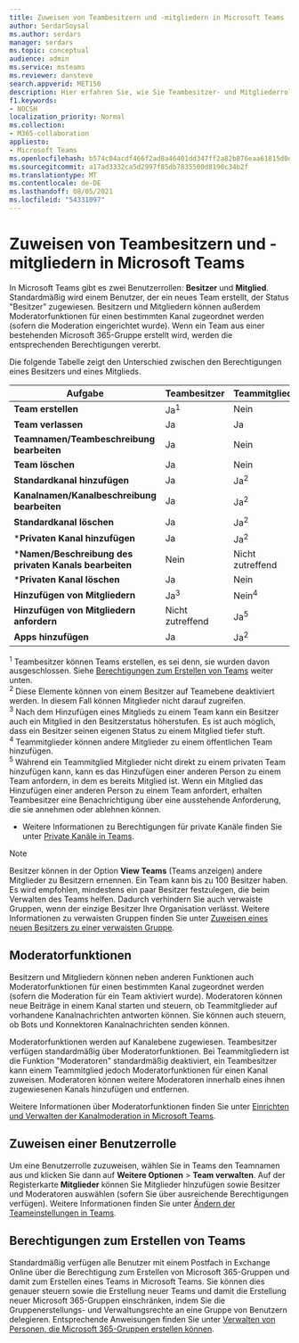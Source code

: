 ```yaml
---
title: Zuweisen von Teambesitzern und -mitgliedern in Microsoft Teams
author: SerdarSoysal
ms.author: serdars
manager: serdars
ms.topic: conceptual
audience: admin
ms.service: msteams
ms.reviewer: dansteve
search.appverid: MET150
description: Hier erfahren Sie, wie Sie Teambesitzer- und Mitgliederrollen sowie Berechtigungen (einschließlich Berechtigungen zum Erstellen von Teams) in Microsoft Teams zuweisen.
f1.keywords:
- NOCSH
localization_priority: Normal
ms.collection:
- M365-collaboration
appliesto:
- Microsoft Teams
ms.openlocfilehash: b574c04acdf466f2ad8a46401dd347ff2a82b876eaa61815d0d3ea07d7d9cb8b
ms.sourcegitcommit: a17ad3332ca5d2997f85db7835500d8190c34b2f
ms.translationtype: MT
ms.contentlocale: de-DE
ms.lasthandoff: 08/05/2021
ms.locfileid: "54331097"
---
```

# <a name="assign-team-owners-and-members-in-microsoft-teams"></a>Zuweisen von Teambesitzern und -mitgliedern in Microsoft Teams

In Microsoft Teams gibt es zwei Benutzerrollen: **Besitzer** und **Mitglied**. Standardmäßig wird einem Benutzer, der ein neues Team erstellt, der Status "Besitzer" zugewiesen. Besitzern und Mitgliedern können außerdem Moderatorfunktionen für einen bestimmten Kanal zugeordnet werden (sofern die Moderation eingerichtet wurde). Wenn ein Team aus einer bestehenden Microsoft 365-Gruppe erstellt wird, werden die entsprechenden Berechtigungen vererbt.

Die folgende Tabelle zeigt den Unterschied zwischen den Berechtigungen eines Besitzers und eines Mitglieds.


|    Aufgabe                               | Teambesitzer | Teammitglied |
|-----------------------------------|------------|-------------|
|          **Team erstellen**          |    Ja<sup>1</sup>     |     Nein      |
|          **Team verlassen**           |    Ja     |     Ja     |
|  **Teamnamen/Teambeschreibung bearbeiten**   |    Ja     |     Nein      |
|          **Team löschen**          |    Ja     |     Nein      |
|          **Standardkanal hinzufügen**          |    Ja     |    Ja<sup>2</sup>|
| **Kanalnamen/Kanalbeschreibung bearbeiten** |    Ja     |    Ja<sup>2</sup>|
|        **Standardkanal löschen**         |    Ja     |    Ja<sup>2</sup>|
|          ***Privaten Kanal hinzufügen**          |    Ja     |    Ja<sup>2</sup>|
| ***Namen/Beschreibung des privaten Kanals bearbeiten** |    Nein     |    Nicht zutreffend|
|        ***Privaten Kanal löschen**         |    Ja     |    Nein|
|          **Hinzufügen von Mitgliedern**          |  Ja<sup>3</sup>   |     Nein<sup>4</sup>    |
|          **Hinzufügen von Mitgliedern anfordern**          |  Nicht zutreffend   |     Ja<sup>5</sup>     |
|           **Apps hinzufügen**            |    Ja     |    Ja<sup>2</sup>|

<sup>1</sup> Teambesitzer können Teams erstellen, es sei denn, sie wurden davon ausgeschlossen. Siehe [Berechtigungen zum Erstellen von Teams](#permissions-to-create-teams) weiter unten.<br>
<sup>2</sup> Diese Elemente können von einem Besitzer auf Teamebene deaktiviert werden. In diesem Fall können Mitglieder nicht darauf zugreifen.<br>
<sup>3</sup> Nach dem Hinzufügen eines Mitglieds zu einem Team kann ein Besitzer auch ein Mitglied in den Besitzerstatus höherstufen. Es ist auch möglich, dass ein Besitzer seinen eigenen Status zu einem Mitglied tiefer stuft.<br>
<sup>4</sup> Teammitglieder können andere Mitglieder zu einem öffentlichen Team hinzufügen.<br>
<sup>5</sup> Während ein Teammitglied Mitglieder nicht direkt zu einem privaten Team hinzufügen kann, kann es das Hinzufügen einer anderen Person zu einem Team anfordern, in dem es bereits Mitglied ist. Wenn ein Mitglied das Hinzufügen einer anderen Person zu einem Team anfordert, erhalten Teambesitzer eine Benachrichtigung über eine ausstehende Anforderung, die sie annehmen oder ablehnen können.

* Weitere Informationen zu Berechtigungen für private Kanäle finden Sie unter [Private Kanäle in Teams](private-channels.md).

> [!NOTE]
> Besitzer können in der Option **View Teams** (Teams anzeigen) andere Mitglieder zu Besitzern ernennen. Ein Team kann bis zu 100 Besitzer haben. Es wird empfohlen, mindestens ein paar Besitzer festzulegen, die beim Verwalten des Teams helfen. Dadurch verhindern Sie auch verwaiste Gruppen, wenn der einzige Besitzer Ihre Organisation verlässt. Weitere Informationen zu verwaisten Gruppen finden Sie unter [Zuweisen eines neuen Besitzers zu einer verwaisten Gruppe](https://support.office.com/article/Assign-a-new-owner-to-an-orphaned-group-86bb3db6-8857-45d1-95c8-f6d540e45732).

## <a name="moderator-capabilities"></a>Moderatorfunktionen

Besitzern und Mitgliedern können neben anderen Funktionen auch Moderatorfunktionen für einen bestimmten Kanal zugeordnet werden (sofern die Moderation für ein Team aktiviert wurde). Moderatoren können neue Beiträge in einem Kanal starten und steuern, ob Teammitglieder auf vorhandene Kanalnachrichten antworten können. Sie können auch steuern, ob Bots und Konnektoren Kanalnachrichten senden können.

Moderatorfunktionen werden auf Kanalebene zugewiesen. Teambesitzer verfügen standardmäßig über Moderatorfunktionen. Bei Teammitgliedern ist die Funktion "Moderatoren" standardmäßig deaktiviert, ein Teambesitzer kann einem Teammitglied jedoch Moderatorfunktionen für einen Kanal zuweisen. Moderatoren können weitere Moderatoren innerhalb eines ihnen zugewiesenen Kanals hinzufügen und entfernen.

Weitere Informationen über Moderatorfunktionen finden Sie unter [Einrichten und Verwalten der Kanalmoderation in Microsoft Teams](manage-channel-moderation-in-teams.md).

## <a name="assign-a-user-role"></a>Zuweisen einer Benutzerrolle

Um eine Benutzerrolle zuzuweisen, wählen Sie in Teams den Teamnamen aus und klicken Sie dann auf **Weitere Optionen** > **Team verwalten**. Auf der Registerkarte **Mitglieder** können Sie Mitglieder hinzufügen sowie Besitzer und Moderatoren auswählen (sofern Sie über ausreichende Berechtigungen verfügen). Weitere Informationen finden Sie unter [Ändern der Teameinstellungen in Teams](https://support.office.com/article/ce053b04-1b8e-4796-baa8-90dc427b3acc).

## <a name="permissions-to-create-teams"></a>Berechtigungen zum Erstellen von Teams

Standardmäßig verfügen alle Benutzer mit einem Postfach in Exchange Online über die Berechtigung zum Erstellen von Microsoft 365-Gruppen und damit zum Erstellen eines Teams in Microsoft Teams. Sie können dies genauer steuern sowie die Erstellung neuer Teams und damit die Erstellung neuer Microsoft 365-Gruppen einschränken, indem Sie die Gruppenerstellungs- und Verwaltungsrechte an eine Gruppe von Benutzern delegieren. Entsprechende Anweisungen finden Sie unter [Verwalten von Personen, die Microsoft 365-Gruppen erstellen können](https://support.office.com/article/manage-who-can-create-office-365-groups-4c46c8cb-17d0-44b5-9776-005fced8e618).
